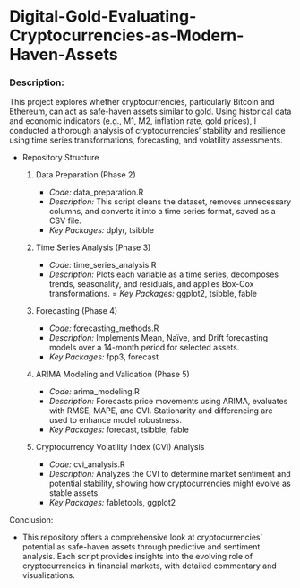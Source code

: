 # Digital-Gold-Evaluating-Cryptocurrencies-as-Modern-Haven-Assets

### Description:
This project explores whether cryptocurrencies, particularly Bitcoin and Ethereum, can act as safe-haven assets similar to gold. Using historical data and economic indicators (e.g., M1, M2, inflation rate, gold prices), I conducted a thorough analysis of cryptocurrencies’ stability and resilience using time series transformations, forecasting, and volatility assessments.

- Repository Structure
   1. Data Preparation (Phase 2)
       - *Code:* data_preparation.R
       - *Description:* This script cleans the dataset, removes unnecessary columns, and converts it into a time series format, saved as a CSV file.
       - *Key Packages:* dplyr, tsibble

   2. Time Series Analysis (Phase 3)
       - *Code:* time_series_analysis.R
       - *Description:* Plots each variable as a time series, decomposes trends, seasonality, and residuals, and applies Box-Cox transformations.
       = *Key Packages:* ggplot2, tsibble, fable

   3. Forecasting (Phase 4)
       - *Code:* forecasting_methods.R
       - *Description:* Implements Mean, Naïve, and Drift forecasting models over a 14-month period for selected assets.
       - *Key Packages:* fpp3, forecast

   4. ARIMA Modeling and Validation (Phase 5)
        - *Code:* arima_modeling.R
        - *Description:* Forecasts price movements using ARIMA, evaluates with RMSE, MAPE, and CVI. Stationarity and differencing are used to enhance model robustness.
        - *Key Packages:* forecast, tsibble, fable

   5. Cryptocurrency Volatility Index (CVI) Analysis
        - *Code:* cvi_analysis.R
        - *Description:* Analyzes the CVI to determine market sentiment and potential stability, showing how cryptocurrencies might evolve as stable assets.
        - *Key Packages:* fabletools, ggplot2

Conclusion:
- This repository offers a comprehensive look at cryptocurrencies’ potential as safe-haven assets through predictive and sentiment analysis. Each script provides insights into the evolving role of cryptocurrencies in financial markets, with detailed commentary and visualizations.
